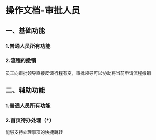 # 操作文档-审批人员

## 一、基础功能

### 1.普通人员所有功能

### 2.流程的撤销

员工向审批领导直接反馈行程有变，审批领导可以协助将当前申请流程撤销

## 二、辅助功能

### 1.普通人员所有功能

### 2.首页待办处理（*）

能够支持处理事项的快捷跳转
